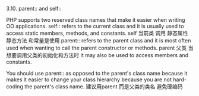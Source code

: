 3.10. parent:: and self::
 
PHP supports two reserved class names that make it easier when writing OO applications. 
self:: refers to the current class and it is usually used to access static members, methods, and constants. 
self 当前类 调用 静态属性 静态方法 和常量是使用
parent:: refers to the parent class and it is most often used when wanting to call the parent constructor or methods. 
parent 父类 当想要调用父类的初始化和方法时
It may also be used to access members and constants. 

You should use parent:: as opposed to the parent's class name because it makes it easier to change your class hierarchy 
because you are not hard-coding the parent's class name.
建议用parent 而是父类的类名 避免硬编码



